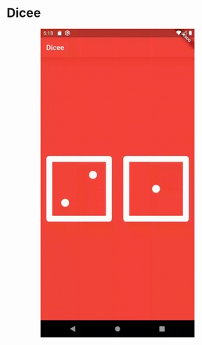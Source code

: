 # Dicee

<p align="center">
  <img src="images/final.gif" width="350" title="gif of final app">
</p>

